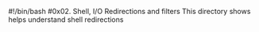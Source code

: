 #!/bin/bash
#0x02. Shell, I/O Redirections and filters
This directory shows helps understand shell redirections
